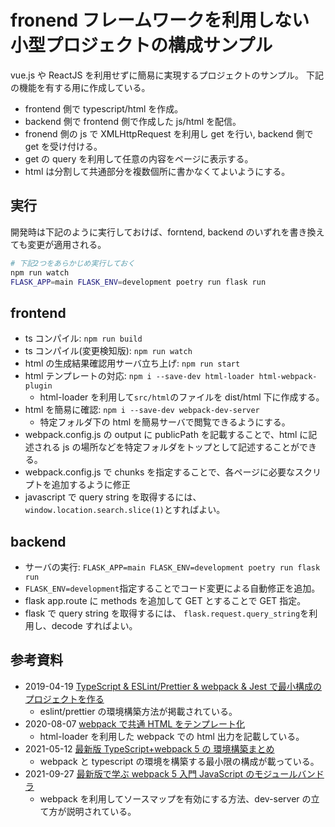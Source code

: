 # fronend フレームワークを利用しない小型プロジェクトの構成サンプル

vue.js や ReactJS を利用せずに簡易に実現するプロジェクトのサンプル。
下記の機能を有する用に作成している。

- frontend 側で typescript/html を作成。
- backend 側で frontend 側で作成した js/html を配信。
- fronend 側の js で XMLHttpRequest を利用し get を行い, backend 側で get を受け付ける。
- get の query を利用して任意の内容をページに表示する。
- html は分割して共通部分を複数個所に書かなくてよいようにする。

## 実行

開発時は下記のように実行しておけば、forntend, backend のいずれを書き換えても変更が適用される。

```sh
# 下記2つをあらかじめ実行しておく
npm run watch
FLASK_APP=main FLASK_ENV=development poetry run flask run
```

## frontend

- ts コンパイル: `npm run build`
- ts コンパイル(変更検知版): `npm run watch`
- html の生成結果確認用サーバ立ち上げ: `npm run start`
- html テンプレートの対応: `npm i --save-dev html-loader html-webpack-plugin`
  - html-loader を利用して`src/html`のファイルを dist/html 下に作成する。
- html を簡易に確認: `npm i --save-dev webpack-dev-server`
  - 特定フォルダ下の html を簡易サーバで閲覧できるようにする。
- webpack.config.js の output に publicPath を記載することで、html に記述される js の場所などを特定フォルダをトップとして記述することができる。
- webpack.config.js で chunks を指定することで、各ページに必要なスクリプトを追加するように修正
- javascript で query string を取得するには、`window.location.search.slice(1)`とすればよい。

## backend

- サーバの実行: `FLASK_APP=main FLASK_ENV=development poetry run flask run`
- `FLASK_ENV=development`指定することでコード変更による自動修正を追加。
- flask app.route に methods を追加して GET とすることで GET 指定。
- flask で query string を取得するには、 `flask.request.query_string`を利用し、decode すればよい。

## 参考資料

- 2019-04-19 [TypeScript & ESLint/Prettier & webpack & Jest で最小構成のプロジェクトを作る][yamash]
  - eslint/prettier の環境構築方法が掲載されている。
- 2020-08-07 [webpack で共通 HTML をテンプレート化][ajike]
  - html-loader を利用した webpack での html 出力を記載している。
- 2021-05-12 [最新版 TypeScript+webpack 5 の 環境構築まとめ][ics16329]
  - webpack と typescript の環境を構築する最小限の構成が載っている。
- 2021-09-27 [最新版で学ぶ webpack 5 入門 JavaScript のモジュールバンドラ][ics12140]
  - webpack を利用してソースマップを有効にする方法、dev-server の立て方が説明されている。

[ajike]: https://ajike.github.io/webpack_html/
[ics16329]: https://ics.media/entry/16329/
[ics12140]: https://ics.media/entry/12140/
[yamash]: https://yamash.hateblo.jp/entry/2019/04/19/200000
